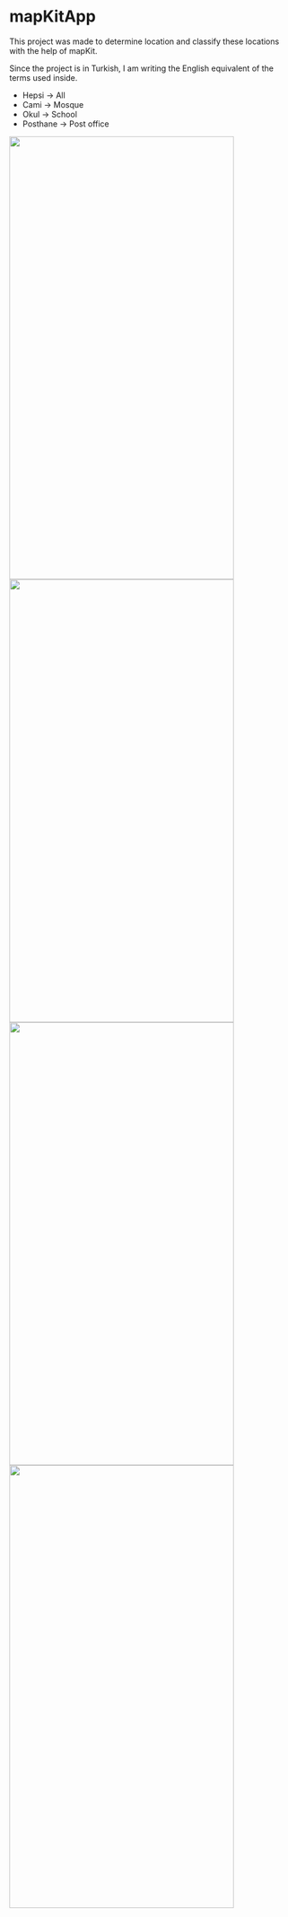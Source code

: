 # mapKitApp

This project was made to determine location and classify these locations with the help of mapKit.

Since the project is in Turkish, I am writing the English equivalent of the terms used inside.

- Hepsi -> All
- Cami -> Mosque
- Okul -> School
- Posthane -> Post office


<img src="https://www.devfurkan.tech/wp-content/uploads/2022/02/Simulator-Screen-Shot-iPhone-11-2022-02-14-at-22.10.01.png" width="400" height="790"> <img src="https://www.devfurkan.tech/wp-content/uploads/2022/02/Simulator-Screen-Shot-iPhone-11-2022-02-14-at-22.09.58.png" width="400" height="790"> <img src="https://www.devfurkan.tech/wp-content/uploads/2022/02/Simulator-Screen-Shot-iPhone-11-2022-02-14-at-22.09.55.png" width="400" height="790"> <img src="https://www.devfurkan.tech/wp-content/uploads/2022/02/Simulator-Screen-Shot-iPhone-11-2022-02-15-at-00.03.13.png" width="400" height="790">
